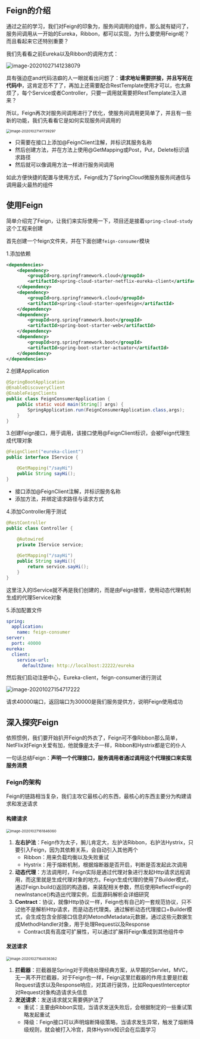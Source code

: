 ## Feign的介绍

通过之前的学习，我们对Feign的印象为，服务间调用的组件，那么就有疑问了，服务间调用从一开始的Eureka，Ribbon，都可以实现，为什么要使用Feign呢？而且看起来它还特别重要？

我们先看看之前Eureka以及Ribbon的调用方式：

![image-20201027141238079](image/image-20201027141238079.png)

具有强迫症and代码洁癖的人一眼就看出问题了：**请求地址需要拼接，并且写死在代码中**，这肯定忍不了了，再加上还需要配合RestTemplate使用才可以，也太麻烦了，每个Service或者Controller，只要一调用就需要把RestTemplate注入进来？

所以，Feign再次对服务间调用进行了优化，使服务间调用更简单了，并且有一些新的功能，我们先看看它是如何实现服务间调用的

<img src="image/image-20201027141739297.png" alt="image-20201027141739297" style="zoom:67%;" />

- 只需要在接口上添加@FeignClient注解，并标识其服务名称
- 然后创建方法，并在方法上使用@GetMapping或Post，Put，Delete标识请求路径
- 然后就可以像调用方法一样进行服务间调用

如此方便快捷的配置与使用方式，Feign成为了SpringCloud微服务服务间通信与调用最火最热的组件

## 使用Feign

简单介绍完了Feign，让我们来实际使用一下，项目还是接着`spring-cloud-study`这个工程来创建

首先创建一个feign文件夹，并在下面创建`feign-consumer`模块

1.添加依赖

```xml
<dependencies>
    <dependency>
        <groupId>org.springframework.cloud</groupId>
        <artifactId>spring-cloud-starter-netflix-eureka-client</artifactId>
    </dependency>
    <dependency>
        <groupId>org.springframework.cloud</groupId>
        <artifactId>spring-cloud-starter-openfeign</artifactId>
    </dependency>
    <dependency>
        <groupId>org.springframework.boot</groupId>
        <artifactId>spring-boot-starter-web</artifactId>
    </dependency>
    <dependency>
        <groupId>org.springframework.boot</groupId>
        <artifactId>spring-boot-starter-actuator</artifactId>
    </dependency>
</dependencies>
```

2.创建Application

```java
@SpringBootApplication
@EnableDiscoveryClient
@EnableFeignClients
public class FeignConsumerApplication {
    public static void main(String[] args) {
        SpringApplication.run(FeignConsumerApplication.class,args);
    }
}
```

3.创建Feign接口，用于调用，该接口使用@FeignClient标识，会被Feign代理生成代理对象

```java
@FeignClient("eureka-client")
public interface IService {

    @GetMapping("/sayHi")
    public String sayHi();
}
```

- 接口添加@FeignClient注解，并标识服务名称
- 添加方法，并绑定请求路径与请求方式

4.添加Controller用于测试

```java
@RestController
public class Controller {
    
    @Autowired
    private IService service;

    @GetMapping("/sayHi")
    public String sayHi(){
        return service.sayHi();
    }
}
```

这里注入的IService就不再是我们创建的，而是由Feign接管，使用动态代理机制生成的代理Service对象

5.添加配置文件

```yml
spring:
  application:
    name: feign-consumer
server:
  port: 40000
eureka:
  client:
    service-url:
      defaultZone: http://localhost:22222/eureka
```

然后我们启动注册中心，Eureka-client，feign-consumer进行测试

![image-20201027154717222](image/image-20201027154717222.png)

请求40000端口，返回端口为30000是我们服务提供方，说明Feign使用成功

## 深入探究Feign

依照惯例，我们要开始扒开Feign的外衣了，Feign可不像Ribbon那么简单，NetFlix对Feign关爱有加，他就像是太子一样，Ribbon和Hystrix都是它的仆人

一句话总结Feign：**声明一个代理接口，服务调用者通过调用这个代理接口来实现服务消费**

### Feign的架构

Feign的链路相当复杂，我们主攻它最核心的东西，最核心的东西主要分为构建请求和发送请求

#### 构建请求

<img src="image/image-20201027161846060.png" alt="image-20201027161846060" style="zoom:67%;" />

1. **左右护法**：Feign作为太子，腕儿肯定大，左护法Ribbon，右护法Hystrix，只要引入Feign，因为其依赖关系，会自动引入其他两个
   - Ribbon：用来负载均衡以及失败重试
   - Hystrix：用于熔断机制，根据熔断器是否开启，判断是否发起此次调用
2. **动态代理**：方法调用时，Feign实际是通过代理对象进行发起Http请求远程调用，而这里就是生成代理对象的地方。Feign生成代理的使用了Builder模式，通过Feign.build()返回的构造器，来装配相关参数，然后使用ReflectFeign的newInstance()构造出代理实例，后面源码解析会详细研究
3. **Contract**：协议，就像Http协议一样，Feign也有自己的一套规范协议，只不过他不是解析Http请求，而是动态代理类。通过解析动态代理接口+Builder模式，会生成包含全部接口信息的MetondMetadata元数据，通过这些元数据生成MethodHandler对象，用于处理Request以及Response
   - Contract具有高度可扩展性，可以通过扩展将Feign集成到其他组件中

#### 发送请求

<img src="image/image-20201027164936362.png" alt="image-20201027164936362" style="zoom:67%;" />

1. **拦截器**：拦截器是Spring对于网络处理经典方案，从早期的Servlet，MVC，无一离不开拦截器，对于Feign也一样，Feign这里拦截器的作用主要是拦截Request请求以及Response响应，对其进行装饰，比如RequestInterceptor对Request对象构造请求头信息
2. **发送请求**：发送请求就又需要俩护法了
   - 重试：主要由Ribbon实现，当请求发送失败后，会根据制定的一些重试策略发起重试
   - 降级：Feign接口可以声明熔断降级策略，当请求发生异常，触发了熔断降级规则，就会被打入冷宫，具体Hystrix知识会在后面学习

